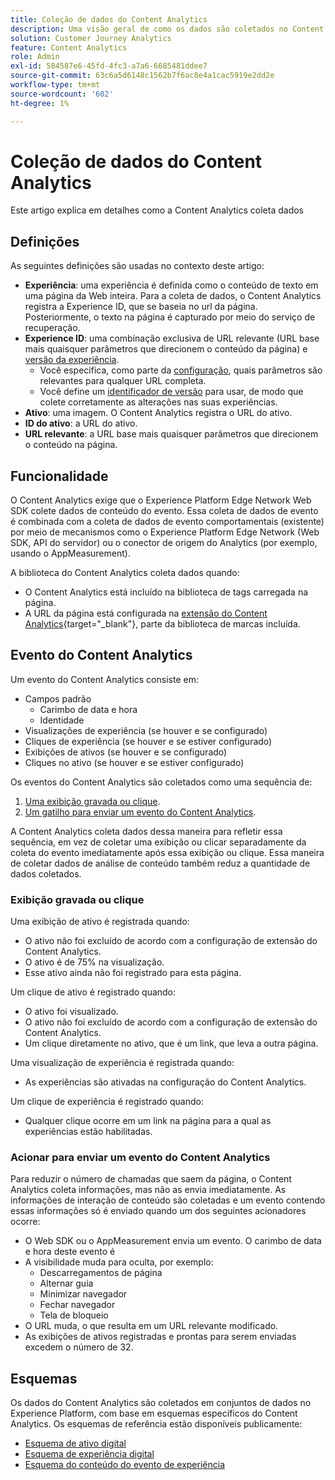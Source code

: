 ```yaml
---
title: Coleção de dados do Content Analytics
description: Uma visão geral de como os dados são coletados no Content Analytics
solution: Customer Journey Analytics
feature: Content Analytics
role: Admin
exl-id: 584587e6-45fd-4fc3-a7a6-6685481ddee7
source-git-commit: 63c6a5d6148c1562b7f6ac8e4a1cac5919e2dd2e
workflow-type: tm+mt
source-wordcount: '602'
ht-degree: 1%

---
```


# Coleção de dados do Content Analytics

Este artigo explica em detalhes como a Content Analytics coleta dados

## Definições

As seguintes definições são usadas no contexto deste artigo:

* **Experiência**: uma experiência é definida como o conteúdo de texto em uma página da Web inteira. Para a coleta de dados, o Content Analytics registra a Experience ID, que se baseia no url da página. Posteriormente, o texto na página é capturado por meio do serviço de recuperação.
* **Experience ID**: uma combinação exclusiva de URL relevante (URL base mais quaisquer parâmetros que direcionem o conteúdo da página) e [versão da experiência](manual.md#versioning).
   * Você especifica, como parte da [configuração](configuration.md), quais parâmetros são relevantes para qualquer URL completa.
   * Você define um [identificador de versão](manual.md#versioning) para usar, de modo que colete corretamente as alterações nas suas experiências.
* **Ativo**: uma imagem. O Content Analytics registra o URL do ativo.
* **ID do ativo**: a URL do ativo.
* **URL relevante**: a URL base mais quaisquer parâmetros que direcionem o conteúdo na página.


## Funcionalidade

O Content Analytics exige que o Experience Platform Edge Network Web SDK colete dados de conteúdo do evento. Essa coleta de dados de evento é combinada com a coleta de dados de evento comportamentais (existente) por meio de mecanismos como o Experience Platform Edge Network (Web SDK, API do servidor) ou o conector de origem do Analytics (por exemplo, usando o AppMeasurement).

A biblioteca do Content Analytics coleta dados quando:

* O Content Analytics está incluído na biblioteca de tags carregada na página.
* A URL da página está configurada na [extensão do Content Analytics](https://experienceleague.adobe.com/pt-br/docs/experience-platform/tags/extensions/client/content-analytics/overview){target="_blank"}, parte da biblioteca de marcas incluída.


## Evento do Content Analytics

Um evento do Content Analytics consiste em:

* Campos padrão
   * Carimbo de data e hora
   * Identidade
* Visualizações de experiência (se houver e se configurado)
* Cliques de experiência (se houver e se estiver configurado)
* Exibições de ativos (se houver e se configurado)
* Cliques no ativo (se houver e se estiver configurado)

Os eventos do Content Analytics são coletados como uma sequência de:

1. [Uma exibição gravada ou clique](#recorded-view-or-click).
1. [Um gatilho para enviar um evento do Content Analytics](#trigger-to-send-a-content-analytics-event).

A Content Analytics coleta dados dessa maneira para refletir essa sequência, em vez de coletar uma exibição ou clicar separadamente da coleta do evento imediatamente após essa exibição ou clique. Essa maneira de coletar dados de análise de conteúdo também reduz a quantidade de dados coletados.

### Exibição gravada ou clique

Uma exibição de ativo é registrada quando:

* O ativo não foi excluído de acordo com a configuração de extensão do Content Analytics.
* O ativo é de 75% na visualização.
* Esse ativo ainda não foi registrado para esta página.

Um clique de ativo é registrado quando:

* O ativo foi visualizado.
* O ativo não foi excluído de acordo com a configuração de extensão do Content Analytics.
* Um clique diretamente no ativo, que é um link, que leva a outra página.

Uma visualização de experiência é registrada quando:

* As experiências são ativadas na configuração do Content Analytics.

Um clique de experiência é registrado quando:

* Qualquer clique ocorre em um link na página para a qual as experiências estão habilitadas.


### Acionar para enviar um evento do Content Analytics

Para reduzir o número de chamadas que saem da página, o Content Analytics coleta informações, mas não as envia imediatamente. As informações de interação de conteúdo são coletadas e um evento contendo essas informações só é enviado quando um dos seguintes acionadores ocorre:

* O Web SDK ou o AppMeasurement envia um evento. O carimbo de data e hora deste evento é
* A visibilidade muda para oculta, por exemplo:
   * Descarregamentos de página
   * Alternar guia
   * Minimizar navegador
   * Fechar navegador
   * Tela de bloqueio
* O URL muda, o que resulta em um URL relevante modificado.
* As exibições de ativos registradas e prontas para serem enviadas excedem o número de 32.


## Esquemas

Os dados do Content Analytics são coletados em conjuntos de dados no Experience Platform, com base em esquemas específicos do Content Analytics. Os esquemas de referência estão disponíveis publicamente:

* [Esquema de ativo digital](https://github.com/adobe/xdm/blob/master/components/classes/digital-asset.schema.json)
* [Esquema de experiência digital](https://github.com/adobe/xdm/blob/master/components/classes/digital-experience.schema.json)
* [Esquema do conteúdo do evento de experiência](https://github.com/adobe/xdm/blob/master/components/fieldgroups/experience-event/experienceevent-content.schema.json)
